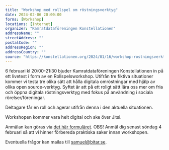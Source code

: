 ```yaml
---
title: "Workshop med rollspel om röstningsverktyg"
date: 2024-02-06 20:00:00
forms: [Workshop]
locations: [Internet]
organizer: "Kamratdataföreningen Konstellationen"
addressName: ""
streetAddress: ""
postalCode: ""
addressRegion: ""
addressCountry: ""
source: "https://konstellationen.org/2024/01/16/workshop-rostningsverktyg/"
---
```

6 februari kl 20:00-21:30 bjuder Kamratdataföreningen Konstellationen in på ett livetest i form av en Rollspelsworkshop. Utifrån tre fiktiva situationer kommer vi testa tre olika sätt att hålla digitala omröstningar med hjälp av olika open source-verktyg. Syftet är att på ett roligt sätt lära oss mer om fria och öppna digitala röstningsverktyg med fokus på användning i sociala rörelser/föreningar.

Deltagare får en roll och agerar utifrån denna i den aktuella situationen.

Workshopen kommer vara helt digital och ske över Jitsi.

Anmälan kan göras via [det här formuläret](https://cryptpad.fr/form/#/2/form/view/XRul1y3W-QnOAvtJIJkyzWqBenSXvgrAnfzFxKJVffk/). OBS! Anmäl dig senast söndag 4 februari så att vi hinner förbereda praktiska saker innan workshopen.

Eventuella frågor kan mailas till samuel@bitar.se.
